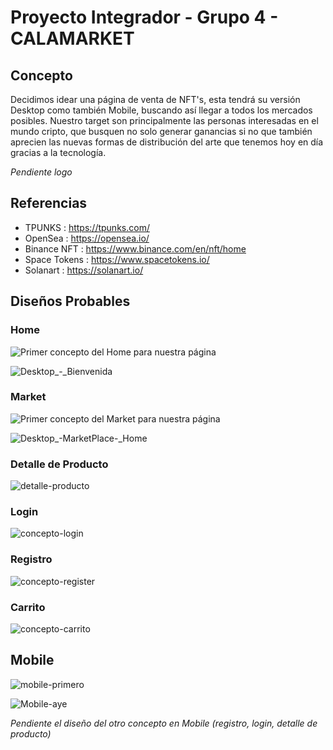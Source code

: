 # Proyecto Integrador - Grupo 4 - CALAMARKET

## Concepto

Decidimos idear una página de venta de NFT's, esta tendrá su versión Desktop como también Mobile, buscando así llegar a todos los mercados posibles. Nuestro target son principalmente las personas interesadas en el mundo cripto, que busquen no solo generar ganancias si no que también aprecien las nuevas formas de distribución del arte que tenemos hoy en día gracias a la tecnología.

*Pendiente logo*

## Referencias

- TPUNKS : https://tpunks.com/
- OpenSea : https://opensea.io/
- Binance NFT : https://www.binance.com/en/nft/home
- Space Tokens : https://www.spacetokens.io/
- Solanart : https://solanart.io/

## Diseños Probables

### Home

![Primer concepto del Home para nuestra página](https://user-images.githubusercontent.com/44672280/137800826-fcb3eb57-9b5e-4516-8fd9-61475358e30b.png)


![Desktop_-_Bienvenida](https://user-images.githubusercontent.com/44672280/137801505-12a8dd62-a6a7-482a-b15e-f6deea384eda.jpg)

### Market

![Primer concepto del Market para nuestra página](https://user-images.githubusercontent.com/44672280/137801000-231490e3-1efa-4866-a7d6-d3a705b50521.png)


![Desktop_-_MarketPlace_-_Home](https://user-images.githubusercontent.com/44672280/137801551-e2b2cd5d-e12f-4888-a8fc-e88c09098fb4.jpg)

### Detalle de Producto

![detalle-producto](https://user-images.githubusercontent.com/44672280/137807512-94898b04-6cce-4ef8-8135-dbaa2dd0217e.png)

### Login

![concepto-login](https://user-images.githubusercontent.com/44672280/138023780-bcb1a61f-3b60-4314-83dc-5ff33c80d87f.png)

### Registro

![concepto-register](https://user-images.githubusercontent.com/44672280/138026642-5ad68341-56cd-4690-a607-8066fa63c9e2.png)

### Carrito

![concepto-carrito](https://user-images.githubusercontent.com/44672280/138023806-e5b7b4f1-d07f-4d5c-9ac7-9ea592a1e20f.png)


## Mobile

![mobile-primero](https://user-images.githubusercontent.com/44672280/138212048-6e57e059-fd9f-433d-8c26-c7d339a057af.png)

![Mobile-aye](https://user-images.githubusercontent.com/44672280/138212104-a94ddd99-c2ce-420d-a57c-202aad28577e.jpg)



*Pendiente el diseño del otro concepto en Mobile (registro, login, detalle de producto)*
